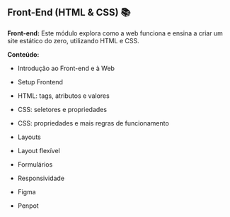 ## **Front-End (HTML & CSS)** 📚

**Front-end:** Este módulo explora como a web funciona e ensina a criar um site estático do zero, utilizando HTML e CSS.

**Conteúdo:**

 - Introdução ao Front-end e à Web

 - Setup Frontend

 - HTML: tags, atributos e valores

 - CSS: seletores e propriedades

 - CSS: propriedades e mais regras de funcionamento

 - Layouts

 - Layout flexível

 - Formulários

 - Responsividade

 - Figma

 - Penpot
